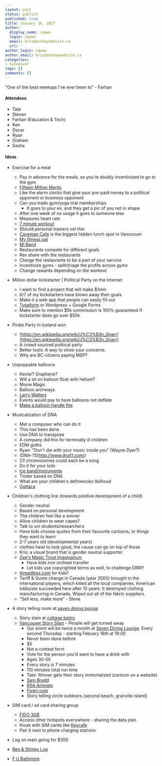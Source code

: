 ```yaml
---
layout: post
status: publish
published: true
title: January 16, 2017
author:
  display_name: cqwww
  login: cqwww
  email: kris@onedaywebsite.ca
  url: ''
author_login: cqwww
author_email: kris@onedaywebsite.ca
categories:
- Vancouver
tags: []
comments: []
---
```


"One of the best meetups I've ever been to" - Farhan

#### Attendees

* Tate
* Steven
* Farhan (Education & Tech)
* Ken 
* Oscar
* Ryan
* Graham
* Sasha


#### Ideas

* Exercise for a meal
	* Pay in advance for the meals, so you're doubly incentivized to go to the gym 
	* [Fifteen Million Merits](https://en.wikipedia.org/wiki/Fifteen_Million_Merits)
	* Like the alarm clocks that give your pre-paid money to a political opponent or business opponent
	* Can you trade gym/yoga trial memberships
		* It goes to your ex, and they get a pic of you not in shape
	* After one week of no usage it goes to someone else
	* Measures heart rate
	* [7 minute workout](http://7-min.com/)
	* Should personal trainers vet this
	* [Caveman Cafe](http://www.cavemancafe.ca/) is the biggest hidden lunch spot in Vancouver
	* [My fitness pal](https://www.myfitnesspal.com/)
	* [Mi Band](http://www.mi.com/en/miband/)
	* Restaurants compete for different goals
	* Rev share with the restaurants
	* Charge the restaurants to be a part of your service
	* Incentivize gyms - split/triage the profits across gyms
	* Change rewards depending on the workout
	
* Million dollar kickstarter | Political Party on the Internet
	* I want to find a project that will make $1mm
	* 6/7 of my kickstarters have blown away their goals
	* Make it a web app that people can easily fill out
	* [Typeform](https://www.typeform.com/) or Wordpress + Google Forms
	* Make sure to mention $5k commission is 100% guaranteed if kickstarter does go over $50k

* Pirate Party in Iceland won
	* [https://en.wikipedia.org/wiki/J%C3%B3n_Gnarr](https://en.wikipedia.org/wiki/J%C3%B3n_Gnarr)
	* A crowd sourced political party
	* Better tools: A way to show your concerns.
	* Why are BC citizens paying MSP? 

* Unpoppable balloons
	* Kevlar? Graphene?
	* Will a sit on balloon float with helium?
	* Movie Magic
	* Balloon archways
	* [Larry Walters](https://en.wikipedia.org/wiki/Larry_Walters)
	* Events would pay to have balloons not deflate
	* [Make a balloon handle fire](http://science.wonderhowto.com/how-to/make-fireproof-unpoppable-balloon-271549/)
	
* Musicalization of DNA
	* Met a composer who can do it
	* This has been done
	* Use DNA to transpose 
	* A company did this for terminally ill children
	* EDM goths
	* Ryan: "Don't die with your music inside you" (Wayne Dyer?)
	* (DNA-11](http://www.dna11.com/)
	* 23 chromosomes could each be a song
	* Do it for your kids
	* [Ice band/instruments](https://www.youtube.com/watch?v=s_GIc4on24o)
	* Tinder based on DNA
	* What are your children's definencies liklihood
	* [Gattaca](https://en.wikipedia.org/wiki/Gattaca)

* Children's clothing line (towards positive development of a child)
	* Gender neutral
	* Based on personal development
	* The children feel like a winner
	* Allow children to wear capes?
	* Talk to uni students/researchers
	* Have kids choose quotes from their favourite cartoons, or things they want to learn
	* 2-7 years old (developmental years)
	* clothes have to look good, the cause can go on top of those
	* Kris: a visual brand that is gender neutral supporter
	* [Zee's Magic Trout Imaginarium](http://www.zeekesler.com/blog)
		* Have kids iron on/heat transfer
		* Let kids use copyrighted terms as well, to challenge DRM?
	* [threadless.com](https://www.threadless.com/) for kids?
	* Tariff & Quote change in Canada (year 2000) brought in the international players, which killed all the local companies. American lobbyists succeeded here after 10 years. It destroyed clothing manufacturing in Canada. Wiped out all of the fabric suppliers. 
	* "Sell less, make more" - Steve
	
* A story telling room at [seven dining lounge](http://www.sevendininglounge.com/)
	* Story slam at [cottage bistro](http://www.cottage-bistro.com/)
	* [Vancouver Story Slam](https://www.facebook.com/VancouverStorySlam/) - People will get turned away
		* Our event will be twice a month at [Seven Dining Lounge](http://www.sevendininglounge.com/). Every second Thursday - starting Febuary 16th at 19:00 
		* Never been done before
		* $5 
		* Not a contest form
		* Vote for the person you'd want to have a drink with
		* Ages 30-50
		* Every story is 7 minutes
		* 110 minutes total run time
		* Tate: Winner gets their story immortalized (cartoon on a website)
		* [Sam Bradd](http://drawingchange.com/)
		* [RSA Animate](https://www.thersa.org/discover/videos/rsa-animate)
		* [Fiverr.com](fiverr.com)
		* Story telling circle outdoors (second beach, granville island)
		
* SIM card / sd card sharing group
	* [FIDO 3GB](http://forums.redflagdeals.com/fido-3gb-lte-data-plan-15-mo-back-flaming-hot-extended-till-jan-31-2061446/)
	* Access other hotspots everywhere - sharing the data plan
	* Kiosk with SIM cards like [Keycafe](https://www.keycafe.com/)
	* Pair it next to phone charging stations


		
* Log on main going for $300
* [Ren & Stimpy Log](https://www.youtube.com/watch?v=RTrAVpK9blw)
* [F U Baltimore](https://www.youtube.com/watch?v=U1dUk8x2XkA)

